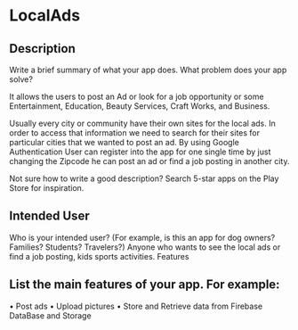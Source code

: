 # LocalAds
## Description 

Write a brief summary of what your app does. What problem does your app solve? 

It allows the users to post an Ad or look for a job opportunity or some Entertainment, Education, Beauty Services, Craft Works, and Business. 

Usually every city or community have their own sites for the local ads. In order to access that information we need to search for their sites for particular cities that we wanted to post an ad.
By using Google Authentication User can register into the app for one single time by just changing the Zipcode he can post an ad or find a job posting in another city.

Not sure how to write a good description? Search 5-star apps on the Play Store for inspiration.  

## Intended User

Who is your intended user? (For example, is this an app for dog owners? Families? Students? Travelers?)
Anyone who wants to see the local ads or find a job posting, kids sports activities.
Features

## List the main features of your app. For example:
•	Post ads
•	Upload pictures
•	Store and Retrieve data from Firebase DataBase and Storage
